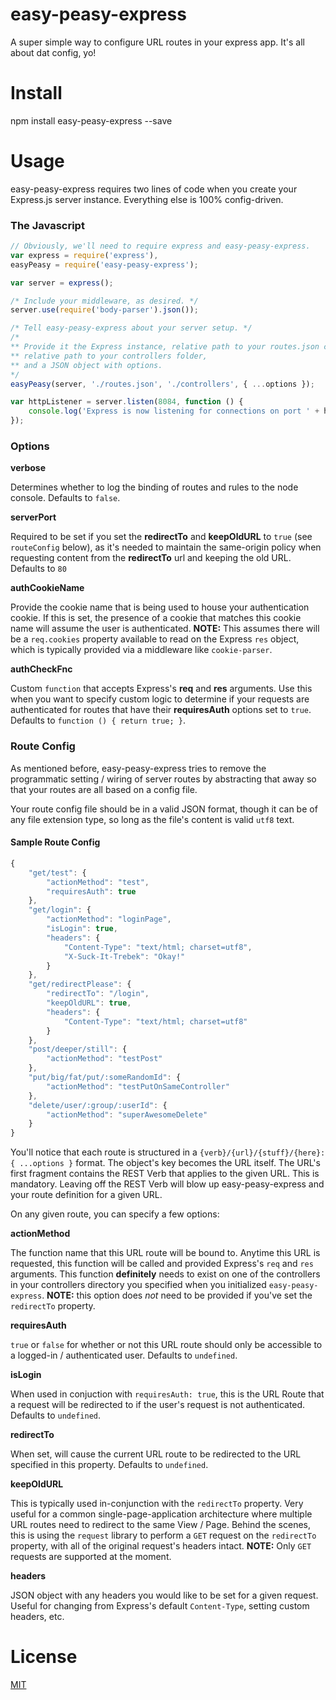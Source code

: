 # easy-peasy-express
A super simple way to configure URL routes in your express app. It's all about dat config, yo!

# Install
npm install easy-peasy-express --save

# Usage
easy-peasy-express requires two lines of code when you create your Express.js server instance. Everything else is 100% config-driven.

### The Javascript

```javascript
// Obviously, we'll need to require express and easy-peasy-express.
var express = require('express'),
easyPeasy = require('easy-peasy-express');

var server = express();

/* Include your middleware, as desired. */
server.use(require('body-parser').json());

/* Tell easy-peasy-express about your server setup. */
/*
** Provide it the Express instance, relative path to your routes.json config,
** relative path to your controllers folder, 
** and a JSON object with options.
*/
easyPeasy(server, './routes.json', './controllers', { ...options });

var httpListener = server.listen(8084, function () {
    console.log('Express is now listening for connections on port ' + httpListener.address().port);
});

```

### Options

**verbose**

Determines whether to log the binding of routes and rules to the node console. Defaults to ``false``.

**serverPort**

Required to be set if you set the **redirectTo** and **keepOldURL** to ``true`` (see ``routeConfig`` below), as it's needed to maintain the same-origin policy when requesting content from the **redirectTo** url and keeping the old URL. Defaults to ``80``

**authCookieName**

Provide the cookie name that is being used to house your authentication cookie. If this is set, the presence of a cookie that matches this cookie name will assume the user is authenticated. **NOTE:** This assumes there will be a ``req.cookies`` property available to read on the Express ``res`` object, which is typically provided via a middleware like ``cookie-parser``.


**authCheckFnc**

Custom ``function`` that accepts Express's **req** and **res** arguments. Use this when you want to specify custom logic to determine if your requests are authenticated for routes that have their **requiresAuth** options set to ``true``. Defaults to ``function () { return true; }``.

### Route Config
As mentioned before, easy-peasy-express tries to remove the programmatic setting / wiring of server routes by abstracting that away so that your routes are all based on a config file.

Your route config file should be in a valid JSON format, though it can be of any file extension type, so long as the file's content is valid ``utf8`` text.

#### Sample Route Config
```javascript
{
	"get/test": {
        "actionMethod": "test",
        "requiresAuth": true
    },
    "get/login": {
        "actionMethod": "loginPage",
        "isLogin": true,
        "headers": {
            "Content-Type": "text/html; charset=utf8",
            "X-Suck-It-Trebek": "Okay!"
        }
    },
    "get/redirectPlease": {
        "redirectTo": "/login",
        "keepOldURL": true,
        "headers": {
            "Content-Type": "text/html; charset=utf8"
        }
    },
    "post/deeper/still": {
        "actionMethod": "testPost"
    },
    "put/big/fat/put/:someRandomId": {
        "actionMethod": "testPutOnSameController"
    },
    "delete/user/:group/:userId": {
        "actionMethod": "superAwesomeDelete"
    }
}
```

You'll notice that each route is structured in a ``{verb}/{url}/{stuff}/{here}: { ...options }`` format. The object's key becomes the URL itself. The URL's first fragment contains the REST Verb that applies to the given URL. This is mandatory. Leaving off the REST Verb will blow up easy-peasy-express and your route definition for a given URL.

On any given route, you can specify a few options:

**actionMethod**

The function name that this URL route will be bound to. Anytime this URL is requested, this function will be called and provided Express's ``req`` and ``res`` arguments. This function **definitely** needs to exist on one of the controllers in your controllers directory you specified when you initialized ``easy-peasy-express``. **NOTE:** this option does *not* need to be provided if you've set the ``redirectTo`` property.

**requiresAuth**

``true``  or ``false`` for whether or not this URL route should only be accessible to a logged-in / authenticated user. Defaults to ``undefined``.

**isLogin**

When used in conjuction with ``requiresAuth: true``, this is the URL Route that a request will be redirected to if the user's request is not authenticated. Defaults to ``undefined``.

**redirectTo**

When set, will cause the current URL route to be redirected to the URL specified in this property. Defaults to ``undefined``.

**keepOldURL**

This is typically used in-conjunction with the ``redirectTo`` property. Very useful for a common single-page-application architecture where multiple URL routes need to redirect to the same View / Page.
Behind the scenes, this is using the ``request`` library to perform a ``GET`` request on the ``redirectTo`` property, with all of the original request's headers intact. **NOTE:** Only ``GET`` requests are supported at the moment.

**headers**

JSON object with any headers you would like to be set for a given request. Useful for changing from Express's default ``Content-Type``, setting custom headers, etc.


# License
[MIT](https://github.com/expressjs/express/blob/master/LICENSE)
